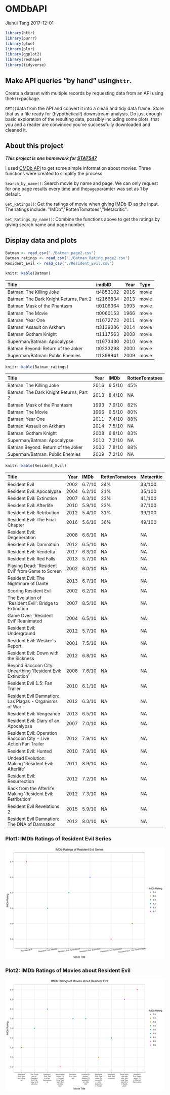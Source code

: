 OMDbAPI
================
Jiahui Tang
2017-12-01

``` r
library(httr)
library(purrr)
library(glue)
library(plyr)
library(ggplot2)
library(reshape)
library(tidyverse)
```

Make API queries “by hand” using`httr`.
---------------------------------------

Create a dataset with multiple records by requesting data from an API using the`httr`package.

`GET()`data from the API and convert it into a clean and tidy data frame. Store that as a file ready for (hypothetical!) downstream analysis. Do just enough basic exploration of the resulting data, possibly including some plots, that you and a reader are convinced you’ve successfully downloaded and cleaned it.

About this project
------------------

***This project is one homework for [STAT547](http://stat545.com/index.html)***

I used [OMDb API](http://www.omdbapi.com) to get some simple information about movies. Three functions were created to simplify the process:

`Search_by_name()`: Search movie by name and page. We can only request for one page results every time and the`page`paramter was set as 1 by default.

`Get_Ratings()`: Get the ratings of movie when giving IMDb ID as the input. The ratings include: "IMDb","RottenTomatoes","Metacritic".

`Get_Ratings_By_name()`: Combine the functions above to get the ratings by giving search name and page number.

Display data and plots
----------------------

``` r
Batman <- read_csv("./Batman_page2.csv")
Batman_ratings <- read_csv("./Batman_Rating_page2.csv")
Resident_Evil <- read_csv("./Resident_Evil.csv")
```

``` r
knitr::kable(Batman)
```

| Title                                   | imdbID    |  Year| Type  |
|:----------------------------------------|:----------|-----:|:------|
| Batman: The Killing Joke                | tt4853102 |  2016| movie |
| Batman: The Dark Knight Returns, Part 2 | tt2166834 |  2013| movie |
| Batman: Mask of the Phantasm            | tt0106364 |  1993| movie |
| Batman: The Movie                       | tt0060153 |  1966| movie |
| Batman: Year One                        | tt1672723 |  2011| movie |
| Batman: Assault on Arkham               | tt3139086 |  2014| movie |
| Batman: Gotham Knight                   | tt1117563 |  2008| movie |
| Superman/Batman: Apocalypse             | tt1673430 |  2010| movie |
| Batman Beyond: Return of the Joker      | tt0233298 |  2000| movie |
| Superman/Batman: Public Enemies         | tt1398941 |  2009| movie |

``` r
knitr::kable(Batman_ratings)
```

| Title                                   |  Year| IMDb   | RottenTomatoes |
|:----------------------------------------|-----:|:-------|:---------------|
| Batman: The Killing Joke                |  2016| 6.5/10 | 45%            |
| Batman: The Dark Knight Returns, Part 2 |  2013| 8.4/10 | NA             |
| Batman: Mask of the Phantasm            |  1993| 7.9/10 | 82%            |
| Batman: The Movie                       |  1966| 6.5/10 | 80%            |
| Batman: Year One                        |  2011| 7.4/10 | 88%            |
| Batman: Assault on Arkham               |  2014| 7.5/10 | NA             |
| Batman: Gotham Knight                   |  2008| 6.8/10 | 83%            |
| Superman/Batman: Apocalypse             |  2010| 7.2/10 | NA             |
| Batman Beyond: Return of the Joker      |  2000| 7.8/10 | 88%            |
| Superman/Batman: Public Enemies         |  2009| 7.2/10 | NA             |

``` r
knitr::kable(Resident_Evil)
```

| Title                                                           |  Year| IMDb   | RottenTomatoes | Metacritic |
|:----------------------------------------------------------------|-----:|:-------|:---------------|:-----------|
| Resident Evil                                                   |  2002| 6.7/10 | 34%            | 33/100     |
| Resident Evil: Apocalypse                                       |  2004| 6.2/10 | 21%            | 35/100     |
| Resident Evil: Extinction                                       |  2007| 6.3/10 | 23%            | 41/100     |
| Resident Evil: Afterlife                                        |  2010| 5.9/10 | 23%            | 37/100     |
| Resident Evil: Retribution                                      |  2012| 5.4/10 | 31%            | 39/100     |
| Resident Evil: The Final Chapter                                |  2016| 5.6/10 | 36%            | 49/100     |
| Resident Evil: Degeneration                                     |  2008| 6.6/10 | NA             | NA         |
| Resident Evil: Damnation                                        |  2012| 6.5/10 | NA             | NA         |
| Resident Evil: Vendetta                                         |  2017| 6.3/10 | NA             | NA         |
| Resident Evil: Red Falls                                        |  2013| 5.7/10 | NA             | NA         |
| Playing Dead: 'Resident Evil' from Game to Screen               |  2002| 6.0/10 | NA             | NA         |
| Resident Evil: The Nightmare of Dante                           |  2013| 6.7/10 | NA             | NA         |
| Scoring Resident Evil                                           |  2002| 6.2/10 | NA             | NA         |
| The Evolution of 'Resident Evil': Bridge to Extinction          |  2007| 8.5/10 | NA             | NA         |
| Game Over: 'Resident Evil' Reanimated                           |  2004| 6.5/10 | NA             | NA         |
| Resident Evil: Underground                                      |  2012| 5.7/10 | NA             | NA         |
| Resident Evil: Wesker's Report                                  |  2001| 7.5/10 | NA             | NA         |
| Resident Evil: Down with the Sickness                           |  2012| 6.8/10 | NA             | NA         |
| Beyond Raccoon City: Unearthing 'Resident Evil: Extinction'     |  2008| 7.6/10 | NA             | NA         |
| Resident Evil 1.5: Fan Trailer                                  |  2010| 6.1/10 | NA             | NA         |
| Resident Evil Damnation: Las Plagas - Organisms of War          |  2012| 6.3/10 | NA             | NA         |
| Resident Evil: Vengeance                                        |  2013| 6.5/10 | NA             | NA         |
| Resident Evil: Diary of an Apocalypse                           |  2007| 7.0/10 | NA             | NA         |
| Resident Evil: Operation Raccoon City - Live Action Fan Trailer |  2012| 7.9/10 | NA             | NA         |
| Resident Evil: Hunted                                           |  2010| 7.9/10 | NA             | NA         |
| Undead Evolution: Making 'Resident Evil: Afterlife'             |  2011| 8.9/10 | NA             | NA         |
| Resident Evil: Resurrection                                     |  2012| 7.2/10 | NA             | NA         |
| Back from the Afterlife: Making 'Resident Evil: Retribution'    |  2012| 7.3/10 | NA             | NA         |
| Resident Evil Revelations 2                                     |  2015| 5.9/10 | NA             | NA         |
| Resident Evil Damnation: The DNA of Damnation                   |  2012| 8.0/10 | NA             | NA         |

### Plot1: IMDb Ratings of Resident Evil Series

![](IMDb%20Ratings%20of%20Resident%20Evil%20Series.png)

### Plot2: IMDb Ratings of Movies about Resident Evil

![](IMDb%20Ratings%20of%20Movies%20about%20Resident%20Evil.png)
